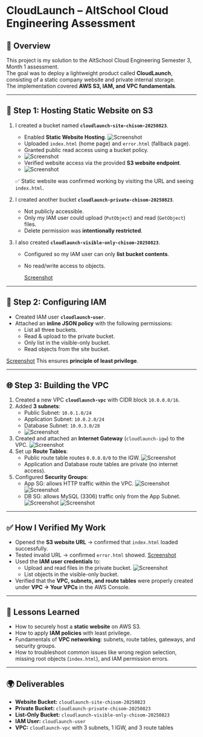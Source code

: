# CloudLaunch – AltSchool Cloud Engineering Assessment

## 📌 Overview
This project is my solution to the AltSchool Cloud Engineering Semester 3, Month 1 assessment.  
The goal was to deploy a lightweight product called **CloudLaunch**, consisting of a static company website and private internal storage.  
The implementation covered **AWS S3, IAM, and VPC fundamentals**.

---

## 🚀 Step 1: Hosting Static Website on S3
1. I created a bucket named **`cloudlaunch-site-chisom-20250823`**.
   - Enabled **Static Website Hosting**.
     ![Screenshot](screenshot/Image7.png)
   - Uploaded `index.html` (home page) and `error.html` (fallback page).
   - Granted public read access using a bucket policy.
   - 
      ![Screenshot](screenshot/Image5.png)
   - Verified website access via the provided **S3 website endpoint**.
   - 
       ![Screenshot](screenshot/Image13.png)

   ✅ Static website was confirmed working by visiting the URL and seeing `index.html`.

2. I created another bucket **`cloudlaunch-private-chisom-20250823`**.
   - Not publicly accessible.
   - Only my IAM user could upload (`PutObject`) and read (`GetObject`) files.
   - Delete permission was **intentionally restricted**.
      

3. I also created **`cloudlaunch-visible-only-chisom-20250823`**.
   - Configured so my IAM user can only **list bucket contents**.
   - No read/write access to objects.

     [Screenshot](screenshot/Image6.png)

---

## 🔑 Step 2: Configuring IAM
- Created IAM user **`cloudlaunch-user`**.
- Attached an **inline JSON policy** with the following permissions:
  - List all three buckets.
  - Read & upload to the private bucket.
  - Only list in the visible-only bucket.
  - Read objects from the site bucket.
    
[Screenshot](screenshot/Image9.png)
This ensures **principle of least privilege**.


---

## 🌐 Step 3: Building the VPC
1. Created a new VPC **`cloudlaunch-vpc`** with CIDR block `10.0.0.0/16`.
3. Added **3 subnets**:
   - Public Subnet: `10.0.1.0/24`
   - Application Subnet: `10.0.2.0/24`
   - Database Subnet: `10.0.3.0/28`
   -  ![Screenshot](screenshot/vpccreation.png)
4. Created and attached an **Internet Gateway** (`cloudlaunch-igw`) to the VPC.
    ![Screenshot](screenshot/Image16.png)
6. Set up **Route Tables**:
   - Public route table routes `0.0.0.0/0` to the IGW.
      ![Screenshot](screenshot/Image21.png)
   - Application and Database route tables are private (no internet access).
7. Configured **Security Groups**:
   - App SG: allows HTTP traffic within the VPC.
      ![Screenshot](screenshot/Image22.png)
      ![Screenshot](screenshot/Image23.png)
   - DB SG: allows MySQL (3306) traffic only from the App Subnet.
      ![Screenshot](screenshot/Image24.png)
      ![Screenshot](screenshot/Image25.png)

---

## ✅ How I Verified My Work
- Opened the **S3 website URL** → confirmed that `index.html` loaded successfully.
- Tested invalid URL → confirmed `error.html` showed.
  [Screenshot](screenshot/Image8.png)
- Used the **IAM user credentials** to:
  - Upload and read files in the private bucket.
     ![Screenshot](screenshot/Image14.png)
  - List objects in the visible-only bucket.
- Verified that the **VPC, subnets, and route tables** were properly created under **VPC → Your VPCs** in the AWS Console.

---

## 📖 Lessons Learned
- How to securely host a **static website** on AWS S3.
- How to apply **IAM policies** with least privilege.
- Fundamentals of **VPC networking**: subnets, route tables, gateways, and security groups.
- How to troubleshoot common issues like wrong region selection, missing root objects (`index.html`), and IAM permission errors.

---

## 🌍 Deliverables
- **Website Bucket:** `cloudlaunch-site-chisom-20250823`
- **Private Bucket:** `cloudlaunch-private-chisom-20250823`
- **List-Only Bucket:** `cloudlaunch-visible-only-chisom-20250823`
- **IAM User:** `cloudlaunch-user`
- **VPC:** `cloudlaunch-vpc` with 3 subnets, 1 IGW, and 3 route tables
